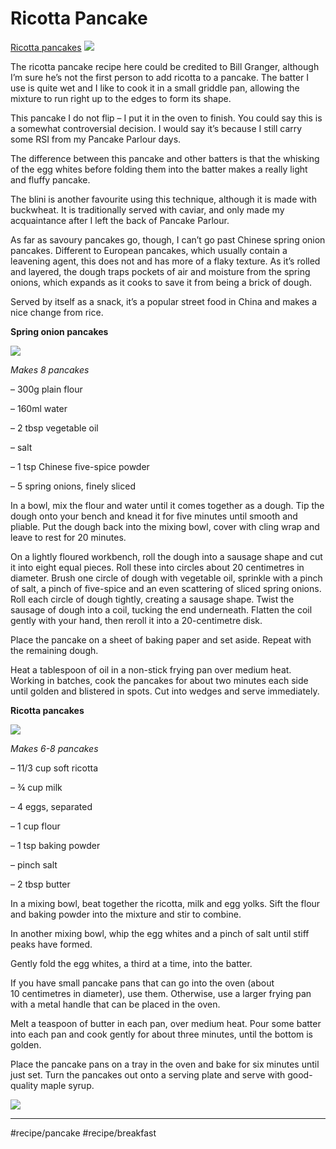 # Ricotta Pancake
[Ricotta pancakes](https://www.thesaturdaypaper.com.au/2016/10/31/pancake-parlour-games/14770548003869)
![](assets/8f078a86ed9ffe6713b4faaa023f1a56.jpg)

The ricotta pancake recipe here could be credited to Bill Granger, although I’m sure he’s not the first person to add ricotta to a pancake. The batter I use is quite wet and I like to cook it in a small griddle pan, allowing the mixture to run right up to the edges to form its shape.

This pancake I do not flip – I put it in the oven to finish. You could say this is a somewhat controversial decision. I would say it’s because I still carry some RSI from my Pancake Parlour days.

The difference between this pancake and other batters is that the whisking of the egg whites before folding them into the batter makes a really light and fluffy pancake.

The blini is another favourite using this technique, although it is made with buckwheat. It is traditionally served with caviar, and only made my acquaintance after I left the back of Pancake Parlour.

As far as savoury pancakes go, though, I can’t go past Chinese spring onion pancakes. Different to European pancakes, which usually contain a leavening agent, this does not and has more of a flaky texture. As it’s rolled and layered, the dough traps pockets of air and moisture from the spring onions, which expands as it cooks to save it from being a brick of dough.

Served by itself as a snack, it’s a popular street food in China and makes a nice change from rice.

**Spring onion pancakes**

![](assets/1b6ab5b6aaa57ad33a5acd5be063e7ab.jpg)

*Makes 8 pancakes*

– 300g plain flour

– 160ml water

– 2 tbsp vegetable oil

– salt

– 1 tsp Chinese five-spice powder

– 5 spring onions, finely sliced

In a bowl, mix the flour and water until it comes together as a dough. Tip the dough onto your bench and knead it for five minutes until smooth and pliable. Put the dough back into the mixing bowl, cover with cling wrap and leave to rest for 20 minutes.

On a lightly floured workbench, roll the dough into a sausage shape and cut it into eight equal pieces. Roll these into circles about 20 centimetres in diameter. Brush one circle of dough with vegetable oil, sprinkle with a pinch of salt, a pinch of five-spice and an even scattering of sliced spring onions. Roll each circle of dough tightly, creating a sausage shape. Twist the sausage of dough into a coil, tucking the end underneath. Flatten the coil gently with your hand, then reroll it into a 20-centimetre disk.

Place the pancake on a sheet of baking paper and set aside. Repeat with the remaining dough.

Heat a tablespoon of oil in a non-stick frying pan over medium heat. Working in batches, cook the pancakes for about two minutes each side until golden and blistered in spots. Cut into wedges and serve immediately.

**Ricotta pancakes**

![](assets/f7d10d850b65032fc15e7a30d74aed51.jpg)

*Makes 6-8 pancakes*

– 11/3 cup soft ricotta

– ¾ cup milk

– 4 eggs, separated

– 1 cup flour

– 1 tsp baking powder

– pinch salt

– 2 tbsp butter

In a mixing bowl, beat together the ricotta, milk and egg yolks. Sift the flour and baking powder into the mixture and stir to combine.

In another mixing bowl, whip the egg whites and a pinch of salt until stiff peaks have formed.

Gently fold the egg whites, a third at a time, into the batter.

If you have small pancake pans that can go into the oven (about 10 centimetres in diameter), use them. Otherwise, use a larger frying pan with a metal handle that can be placed in the oven.

Melt a teaspoon of butter in each pan, over medium heat. Pour some batter into each pan and cook gently for about three minutes, until the bottom is golden.

Place the pancake pans on a tray in the oven and bake for six minutes until just set. Turn the pancakes out onto a serving plate and serve with good-quality maple syrup.

![](assets/a735509ee211ae100d6d2b9ae1fcab35.jpg)
- - - -
#recipe/pancake #recipe/breakfast